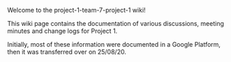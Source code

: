 
Welcome to the project-1-team-7-project-1 wiki!




This wiki page contains the documentation of various discussions, meeting minutes and change logs for Project 1. 

Initially, most of these information were documented in a Google Platform, then it was transferred over on 25/08/20.


